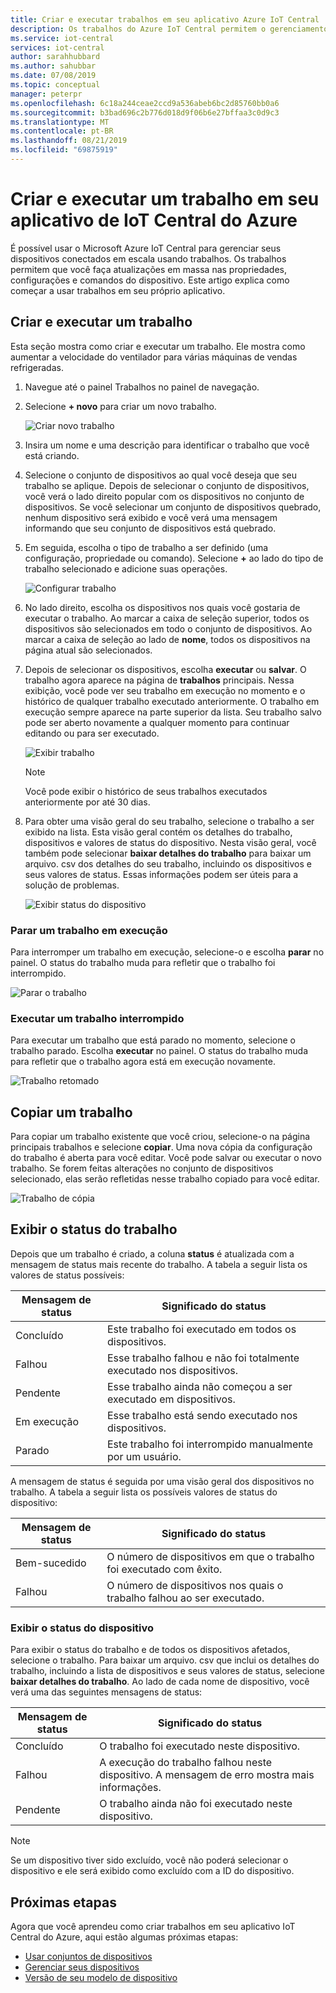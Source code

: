```yaml
---
title: Criar e executar trabalhos em seu aplicativo Azure IoT Central | Microsoft Docs
description: Os trabalhos do Azure IoT Central permitem o gerenciamento de dispositivos em massa, como atualizar uma propriedade do dispositivo, configurar ou executar um comando.
ms.service: iot-central
services: iot-central
author: sarahhubbard
ms.author: sahubbar
ms.date: 07/08/2019
ms.topic: conceptual
manager: peterpr
ms.openlocfilehash: 6c18a244ceae2ccd9a536abeb6bc2d85760bb0a6
ms.sourcegitcommit: b3bad696c2b776d018d9f06b6e27bffaa3c0d9c3
ms.translationtype: MT
ms.contentlocale: pt-BR
ms.lasthandoff: 08/21/2019
ms.locfileid: "69875919"
---
```

# <a name="create-and-run-a-job-in-your-azure-iot-central-application"></a>Criar e executar um trabalho em seu aplicativo de IoT Central do Azure

É possível usar o Microsoft Azure IoT Central para gerenciar seus dispositivos conectados em escala usando trabalhos. Os trabalhos permitem que você faça atualizações em massa nas propriedades, configurações e comandos do dispositivo. Este artigo explica como começar a usar trabalhos em seu próprio aplicativo.

## <a name="create-and-run-a-job"></a>Criar e executar um trabalho

Esta seção mostra como criar e executar um trabalho. Ele mostra como aumentar a velocidade do ventilador para várias máquinas de vendas refrigeradas.

1. Navegue até o painel Trabalhos no painel de navegação.

1. Selecione **+ novo** para criar um novo trabalho.

    ![Criar novo trabalho](./media/howto-run-a-job/createnewjob.png)

1. Insira um nome e uma descrição para identificar o trabalho que você está criando.

1. Selecione o conjunto de dispositivos ao qual você deseja que seu trabalho se aplique. Depois de selecionar o conjunto de dispositivos, você verá o lado direito popular com os dispositivos no conjunto de dispositivos. Se você selecionar um conjunto de dispositivos quebrado, nenhum dispositivo será exibido e você verá uma mensagem informando que seu conjunto de dispositivos está quebrado.

1. Em seguida, escolha o tipo de trabalho a ser definido (uma configuração, propriedade ou comando). Selecione **+** ao lado do tipo de trabalho selecionado e adicione suas operações.

    ![Configurar trabalho](./media/howto-run-a-job/configurejob.png)

1. No lado direito, escolha os dispositivos nos quais você gostaria de executar o trabalho. Ao marcar a caixa de seleção superior, todos os dispositivos são selecionados em todo o conjunto de dispositivos. Ao marcar a caixa de seleção ao lado de **nome**, todos os dispositivos na página atual são selecionados.

1. Depois de selecionar os dispositivos, escolha **executar** ou **salvar**. O trabalho agora aparece na página de **trabalhos** principais. Nessa exibição, você pode ver seu trabalho em execução no momento e o histórico de qualquer trabalho executado anteriormente. O trabalho em execução sempre aparece na parte superior da lista. Seu trabalho salvo pode ser aberto novamente a qualquer momento para continuar editando ou para ser executado.

    ![Exibir trabalho](./media/howto-run-a-job/viewjob.png)

    > [!NOTE]
    > Você pode exibir o histórico de seus trabalhos executados anteriormente por até 30 dias.

1. Para obter uma visão geral do seu trabalho, selecione o trabalho a ser exibido na lista. Esta visão geral contém os detalhes do trabalho, dispositivos e valores de status do dispositivo. Nesta visão geral, você também pode selecionar **baixar detalhes do trabalho** para baixar um arquivo. csv dos detalhes do seu trabalho, incluindo os dispositivos e seus valores de status. Essas informações podem ser úteis para a solução de problemas.

    ![Exibir status do dispositivo](./media/howto-run-a-job/downloaddetails.png)

### <a name="stop-a-running-job"></a>Parar um trabalho em execução

Para interromper um trabalho em execução, selecione-o e escolha **parar** no painel. O status do trabalho muda para refletir que o trabalho foi interrompido.

   ![Parar o trabalho](./media/howto-run-a-job/stopjob.png)

### <a name="run-a-stopped-job"></a>Executar um trabalho interrompido

Para executar um trabalho que está parado no momento, selecione o trabalho parado. Escolha **executar** no painel. O status do trabalho muda para refletir que o trabalho agora está em execução novamente.

   ![Trabalho retomado](./media/howto-run-a-job/resumejob.png)

## <a name="copy-a-job"></a>Copiar um trabalho

Para copiar um trabalho existente que você criou, selecione-o na página principais trabalhos e selecione **copiar**. Uma nova cópia da configuração do trabalho é aberta para você editar. Você pode salvar ou executar o novo trabalho. Se forem feitas alterações no conjunto de dispositivos selecionado, elas serão refletidas nesse trabalho copiado para você editar.

   ![Trabalho de cópia](./media/howto-run-a-job/copyjob.png)

## <a name="view-the-job-status"></a>Exibir o status do trabalho

Depois que um trabalho é criado, a coluna **status** é atualizada com a mensagem de status mais recente do trabalho. A tabela a seguir lista os valores de status possíveis:

| Mensagem de status       | Significado do status                                          |
| -------------------- | ------------------------------------------------------- |
| Concluído            | Este trabalho foi executado em todos os dispositivos.              |
| Falhou               | Esse trabalho falhou e não foi totalmente executado nos dispositivos.  |
| Pendente              | Esse trabalho ainda não começou a ser executado em dispositivos.         |
| Em execução              | Esse trabalho está sendo executado nos dispositivos.             |
| Parado              | Este trabalho foi interrompido manualmente por um usuário.           |

A mensagem de status é seguida por uma visão geral dos dispositivos no trabalho. A tabela a seguir lista os possíveis valores de status do dispositivo:

| Mensagem de status       | Significado do status                                                     |
| -------------------- | ------------------------------------------------------------------ |
| Bem-sucedido            | O número de dispositivos em que o trabalho foi executado com êxito.       |
| Falhou               | O número de dispositivos nos quais o trabalho falhou ao ser executado.       |

### <a name="view-the-device-status"></a>Exibir o status do dispositivo

Para exibir o status do trabalho e de todos os dispositivos afetados, selecione o trabalho. Para baixar um arquivo. csv que inclui os detalhes do trabalho, incluindo a lista de dispositivos e seus valores de status, selecione **baixar detalhes do trabalho**. Ao lado de cada nome de dispositivo, você verá uma das seguintes mensagens de status:

| Mensagem de status       | Significado do status                                                                |
| -------------------- | ----------------------------------------------------------------------------- |
| Concluído            | O trabalho foi executado neste dispositivo.                                     |
| Falhou               | A execução do trabalho falhou neste dispositivo. A mensagem de erro mostra mais informações.  |
| Pendente              | O trabalho ainda não foi executado neste dispositivo.                                   |

> [!NOTE]
> Se um dispositivo tiver sido excluído, você não poderá selecionar o dispositivo e ele será exibido como excluído com a ID do dispositivo.

## <a name="next-steps"></a>Próximas etapas

Agora que você aprendeu como criar trabalhos em seu aplicativo IoT Central do Azure, aqui estão algumas próximas etapas:

- [Usar conjuntos de dispositivos](howto-use-device-sets.md)
- [Gerenciar seus dispositivos](howto-manage-devices.md)
- [Versão de seu modelo de dispositivo](howto-version-device-template.md)
